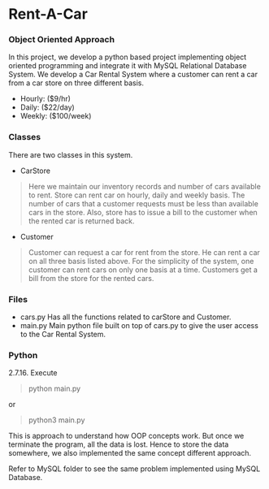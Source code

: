 # Rent-A-Car

### Object Oriented Approach

In this project, we develop a python based project implementing object oriented programming and integrate it with MySQL Relational Database System. We develop a Car Rental System where a customer can rent a car from a car store on three different basis.

* Hourly:  ($9/hr)
* Daily:   ($22/day)
* Weekly:  ($100/week)

### Classes
There are two classes in this system.
* CarStore
> Here we maintain our inventory records and number of cars available to rent. Store can rent car on hourly, daily and weekly basis. The number of cars that a customer requests must be less than available cars in the store. Also, store has to issue a bill to the customer when the rented car is returned back.
* Customer
> Customer can request a car for rent from the store. He can rent a car on all three basis listed above. For the simplicity of the system, one customer can rent cars on only one basis at a time. Customers get a bill from the store for the rented cars.

### Files
* cars.py
Has all the functions related to carStore and Customer.
* main.py
Main python file built on top of cars.py to give the user access to the Car Rental System.

### Python
2.7.16.
Execute

> python main.py


or

> python3 main.py

This is approach to understand how OOP concepts work. But once we terminate the program, all the data is lost.
Hence to store the data somewhere, we also implemented the same concept different approach.

Refer to MySQL folder to see the same problem implemented using MySQL Database.


